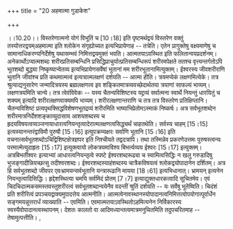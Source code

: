+++
title = "20 अहमात्मा गुडाकेश"

+++
  
  
।।10.20।। विस्तरेणात्मनो योगं विभूतिं च \[10।18\] इति पृष्टमर्थद्वयं
विस्तरेण वक्तुं तस्योत्तरद्वयम्अहमात्मा इति श्लोकेन संगृह्योच्यत
इत्यभिप्रायेणाह -- तत्रेति। एतेन प्रागुक्तेषु वक्ष्यमाणेषु च
सामानाधिकरण्यनिर्देशेषु यथासम्भवं निमित्तद्वयमुक्तं भवति। आत्मतयाऽवस्थित
इति फलितान्वयप्रदर्शनम्। अनेकार्थोऽप्यात्मशब्दः शरीरप्रतिसम्बन्धिनि
प्रसिद्धिप्राचुर्यात्प्रतिसम्बन्धिरूपं शरीरमपेक्षते ततश्च
वृत्त्यन्तर्गतोऽपि भूतशब्दो बुद्ध्या निष्कृष्यान्वेतव्य
इत्यभिप्रायेणसर्वेषां भूतानां मम शरीरभूतानामित्युक्तम्। ईश्वरस्य
जीवशरीराणि भूतानि जीवांश्च प्रति कथमात्मत्वं इत्यत्रात्मलक्षणं दर्शयति
-- आत्मा हीति। त्रयमप्येकं लक्षणमित्येके। तत्र श्रुत्याद्यनुसारेण
जन्मादित्रयस्य ब्रह्मलक्षणत्व इव शङ्कितमात्रव्यवच्छेदार्थतया त्रयाणां
साफल्यं भाव्यम्। लक्षणत्रयमिति चान्ये। तत्र त्वेवंविवेकः -- यस्य
चैतन्यविशिष्टस्य यद्द्रव्यं सर्वात्मना स्वार्थे नियन्तुं धारयितुं च
शक्यम् इत्यादि शरीरलक्षणवाक्यमपि भाव्यम्। शरीरलक्षणान्तराणि च तत्र तत्र
विस्तरेण प्रतिक्षिप्तानि। चैतन्यविशिष्टं
प्रत्यपृथक्सिद्धविशेषणभूतद्रव्यं शरीरमिति भाष्याभिप्रेतोमऽस्माकं
निष्कर्षः। अत्र सर्वभूतशब्देन शरीरमात्रनिर्देशशङ्काव्युदासाय आशयशब्दस्य
च हृदयविषयत्वव्यञ्जनायाधारत्वनियन्तृत्वादेरात्मलक्षणत्वसिद्ध्यर्थं
चाहतथेति। सर्वस्य चाहम् \[15।15\] इत्यस्यानन्तरंद्वाविमौ पुरुषौ \[15।16\]
इत्युपक्रम्यक्षरः सर्वाणि भूतानि \[15।16\] इति
वचनात्सर्वभूतशब्दोऽचिद्विशिष्टक्षेत्रज्ञपर इति निश्चीयते तद्वदत्रापि।
तथा तस्मिन्नेव प्रकरणेउत्तमः पुरुषस्त्वन्यः परमात्मेत्युदाहृतः \[15।17\]
इत्युक्त्वायो लोकत्रयमाविश्य बिभर्त्यव्यय ईश्वरः \[15।17\] इत्युक्तम्।
अत्रबिभर्तीश्वरः इत्याभ्यां आधारत्वनियन्तृत्वे स्पष्टे ईश्वरशब्दरूढ्या च
स्वामित्वसिद्धिः न खलु गरुडादिषु भुजङ्गादीन्नियच्छत्सु तदीश्वरशब्दः।
ईश्वरशब्दस्याहंशब्दस्य चात्रैकविषयत्वं श्लोकद्वयोपादानेन दर्शितम्। अत्र
हि सर्वभूतशब्दो जीवपर एवःभ्रामयन्सर्वभूतानि यन्त्रारूढानि मायया
\[18।61\] इत्यभिधानात्। भ्रामयन् इत्यनेन नियन्तृत्वादिसिद्धिः।
हृद्देशस्थित्या चमयि सर्वमिदं प्रोतम् \[7।7\] इत्याद्युक्तधारकत्वादि
सूचितमेव। एवं चिदचिदात्मकसमस्तवस्तुशरीरत्वं सर्वभूतशब्दान्वयेनैव वदन्तीं
श्रुतिं दर्शयति -- यः सर्वेषु भूतेष्विति। चिदंशं प्रति शरीरित्वं
प्रपञ्चयद्वाक्यमुपादत्तेय आत्मनीति।
आत्मत्वेनावस्थानस्योपादानत्वनिमित्तत्वोपयोगात्पूर्वार्धेन
सङ्गमयन्नुत्तरार्धं व्याख्याति -- एवमिति। एवमात्मतयाऽवस्थितोऽहमित्यनेन
निर्विकारस्य स्वस्यैवोपादानत्वस्थापनम्। देशतः कालतो वा
आदिमध्यान्तत्वमात्रमनुचितमिति तदुपचरितमाह -- तेषामुत्पत्तीति। ,
